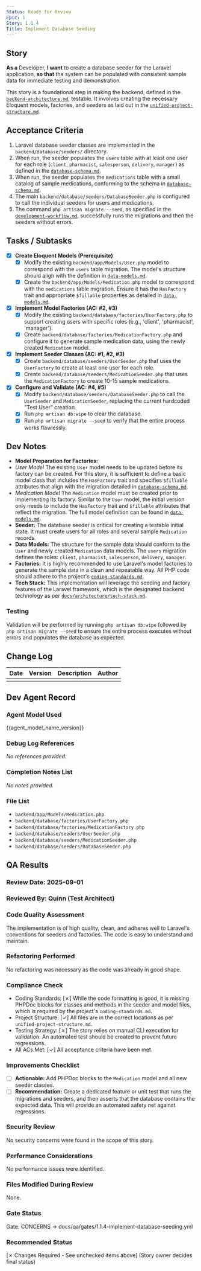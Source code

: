 ```yaml
---
Status: Ready for Review
Epic: 1
Story: 1.1.4
Title: Implement Database Seeding
---
```



## Story

**As a** Developer,
**I want** to create a database seeder for the Laravel application,
**so that** the system can be populated with consistent sample data for immediate testing and demonstration.

This story is a foundational step in making the backend, defined in the [`backend-architecture.md`](../../docs/architecture/backend-architecture.md), testable. It involves creating the necessary Eloquent models, factories, and seeders as laid out in the [`unified-project-structure.md`](../../docs/architecture/unified-project-structure.md).

## Acceptance Criteria

1. Laravel database seeder classes are implemented in the `backend/database/seeders/` directory.
2. When run, the seeder populates the `users` table with at least one user for each role (`client`, `pharmacist`, `salesperson`, `delivery`, `manager`) as defined in the [`database-schema.md`](../../docs/architecture/database-schema.md).
3. When run, the seeder populates the `medications` table with a small catalog of sample medications, conforming to the schema in [`database-schema.md`](../../docs/architecture/database-schema.md).
4. The main `backend/database/seeders/DatabaseSeeder.php` is configured to call the individual seeders for users and medications.
5. The command `php artisan migrate --seed`, as specified in the [`development-workflow.md`](../../docs/architecture/development-workflow.md), successfully runs the migrations and then the seeders without errors.

## Tasks / Subtasks

- [x] **Create Eloquent Models (Prerequisite)**
  - [x] Modify the existing `backend/app/Models/User.php` model to correspond with the `users` table migration. The model's structure should align with the definition in [`data-models.md`](../../docs/architecture/data-models.md).
  - [x] Create the `backend/app/Models/Medication.php` model to correspond with the `medications` table migration. Ensure it has the `HasFactory` trait and appropriate `$fillable` properties as detailed in [`data-models.md`](../../docs/architecture/data-models.md).
- [x] **Implement Model Factories (AC: #2, #3)**
  - [x] Modify the existing `backend/database/factories/UserFactory.php` to support creating users with specific roles (e.g., 'client', 'pharmacist', 'manager').
  - [x] Create `backend/database/factories/MedicationFactory.php` and configure it to generate sample medication data, using the newly created `Medication` model.
- [x] **Implement Seeder Classes (AC: #1, #2, #3)**
  - [x] Create `backend/database/seeders/UserSeeder.php` that uses the `UserFactory` to create at least one user for each role.
  - [x] Create `backend/database/seeders/MedicationSeeder.php` that uses the `MedicationFactory` to create 10-15 sample medications.
- [x] **Configure and Validate (AC: #4, #5)**
  - [x] Modify `backend/database/seeders/DatabaseSeeder.php` to call the `UserSeeder` and `MedicationSeeder`, replacing the current hardcoded "Test User" creation.
  - [x] Run `php artisan db:wipe` to clear the database.
  - [x] Run `php artisan migrate --seed` to verify that the entire process works flawlessly.

## Dev Notes

- **Model Preparation for Factories:** 
- *User Model* 
  The existing `User` model needs to be updated before its factory can be created. For this story, it is sufficient to define a basic model class that includes the `HasFactory` trait and specifies `$fillable` attributes that align with the migration detailed in [`database-schema.md`](../../docs/architecture/database-schema.md).
- *Medication Model*
  The `Medication` model must be created prior to implementing its factory. Similar to the `User` model, the initial version only needs to include the `HasFactory` trait and `$fillable` attributes that reflect the migration. The full model definition can be found in [`data-models.md`](../../docs/architecture/data-models.md).
- **Seeder:** The database seeder is critical for creating a testable initial state. It must create users for all roles and several sample `Medication` records.
- **Data Models:** The structure for the sample data should conform to the `User` and newly created `Medication` data models. The `users` migration defines the roles: `client`, `pharmacist`, `salesperson`, `delivery`, `manager`.
- **Factories:** It is highly recommended to use Laravel's model factories to generate the sample data in a clean and repeatable way. All PHP code should adhere to the project's [`coding-standards.md`](../../docs/architecture/coding-standards.md).
- **Tech Stack:** This implementation will leverage the seeding and factory features of the Laravel framework, which is the designated backend technology as per [`docs/architecture/tech-stack.md`](../../docs/architecture/tech-stack.md).

### Testing

Validation will be performed by running `php artisan db:wipe` followed by `php artisan migrate --seed` to ensure the entire process executes without errors and populates the database as expected.

## Change Log

| Date | Version | Description | Author |
| :--- | :--- | :--- | :--- |
|      |         |             |        |

## Dev Agent Record

### Agent Model Used

{{agent_model_name_version}}

### Debug Log References

*No references provided.*

### Completion Notes List

*No notes provided.*

### File List

- `backend/app/Models/Medication.php`
- `backend/database/factories/UserFactory.php`
- `backend/database/factories/MedicationFactory.php`
- `backend/database/seeders/UserSeeder.php`
- `backend/database/seeders/MedicationSeeder.php`
- `backend/database/seeders/DatabaseSeeder.php`

## QA Results

### Review Date: 2025-09-01

### Reviewed By: Quinn (Test Architect)

### Code Quality Assessment

The implementation is of high quality, clean, and adheres well to Laravel's conventions for seeders and factories. The code is easy to understand and maintain.

### Refactoring Performed

No refactoring was necessary as the code was already in good shape.

### Compliance Check

- Coding Standards: [✗] While the code formatting is good, it is missing PHPDoc blocks for classes and methods in the seeder and model files, which is required by the project's `coding-standards.md`.
- Project Structure: [✓] All files are in the correct locations as per `unified-project-structure.md`.
- Testing Strategy: [✗] The story relies on manual CLI execution for validation. An automated test should be created to prevent future regressions.
- All ACs Met: [✓] All acceptance criteria have been met.

### Improvements Checklist

- [ ] **Actionable:** Add PHPDoc blocks to the `Medication` model and all new seeder classes.
- [ ] **Recommendation:** Create a dedicated feature or unit test that runs the migrations and seeders, and then asserts that the database contains the expected data. This will provide an automated safety net against regressions.

### Security Review

No security concerns were found in the scope of this story.

### Performance Considerations

No performance issues were identified.

### Files Modified During Review

None.

### Gate Status

Gate: CONCERNS → docs/qa/gates/1.1.4-implement-database-seeding.yml

### Recommended Status

[✗ Changes Required - See unchecked items above]
(Story owner decides final status)

